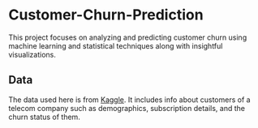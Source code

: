 # Customer-Churn-Prediction

This project focuses on analyzing and predicting customer churn using machine learning and statistical techniques along with insightful visualizations.

## Data

The data used here is from [Kaggle](https://www.kaggle.com/datasets/yeanzc/telco-customer-churn-ibm-dataset/data). It includes info about customers of a telecom company such as demographics, subscription details, and the churn status of them. 
